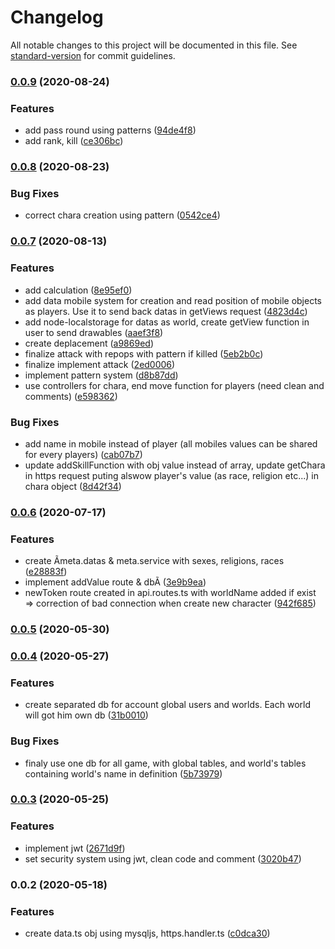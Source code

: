 # Changelog

All notable changes to this project will be documented in this file. See [standard-version](https://github.com/conventional-changelog/standard-version) for commit guidelines.

### [0.0.9](https://github.com/Math1987/enigmabackend/compare/v0.0.8...v0.0.9) (2020-08-24)


### Features

* add pass round using patterns ([94de4f8](https://github.com/Math1987/enigmabackend/commit/94de4f8e0d4e6e89cb379729915bd87ce10baa6d))
* add rank, kill ([ce306bc](https://github.com/Math1987/enigmabackend/commit/ce306bc5ba6fb5b4cf1f63931c19db60736f63a2))

### [0.0.8](https://github.com/Math1987/enigmabackend/compare/v0.0.7...v0.0.8) (2020-08-23)


### Bug Fixes

* correct chara creation using pattern ([0542ce4](https://github.com/Math1987/enigmabackend/commit/0542ce41d1a041a3b9fd5ccfd00eb8c1bc0974f5))

### [0.0.7](https://github.com/Math1987/enigmabackend/compare/v0.0.6...v0.0.7) (2020-08-13)


### Features

* add calculation ([8e95ef0](https://github.com/Math1987/enigmabackend/commit/8e95ef0a86a4d348c81d197b479cbf4f3dc5b8a2))
* add data mobile system for creation and read position of mobile objects as players. Use it to send back datas in getViews request ([4823d4c](https://github.com/Math1987/enigmabackend/commit/4823d4cb17dadf60bda587b80637efd6fa9b42ae))
* add node-localstorage for datas as world, create getView function in user to send drawables ([aaef3f8](https://github.com/Math1987/enigmabackend/commit/aaef3f8de68f43ce9a53f6d2a32a785f11ecc2b5))
* create deplacement ([a9869ed](https://github.com/Math1987/enigmabackend/commit/a9869edd707781a41aa06b13923ea88fd3d257e5))
* finalize attack with repops with pattern if killed ([5eb2b0c](https://github.com/Math1987/enigmabackend/commit/5eb2b0c29786298946fe0f6e2f342f384e04efd8))
* finalize implement attack ([2ed0006](https://github.com/Math1987/enigmabackend/commit/2ed0006aee84c9751417142bdfb2c95a8e1800c0))
* implement pattern system ([d8b87dd](https://github.com/Math1987/enigmabackend/commit/d8b87dd9e9f89294d1d4d969a13bdf9c961c77bc))
* use controllers for chara, end move function for players (need clean and comments) ([e598362](https://github.com/Math1987/enigmabackend/commit/e5983627876603f360b4dabf0aae48ee609c4582))


### Bug Fixes

* add name in mobile instead of player (all mobiles values can be shared for every players) ([cab07b7](https://github.com/Math1987/enigmabackend/commit/cab07b75fc3c27382405d402d6eab8f2080b6aba))
* update addSkillFunction with obj value instead of array, update getChara in https request puting alswow player's value (as race, religion etc...) in chara object ([8d42f34](https://github.com/Math1987/enigmabackend/commit/8d42f34b47a812717c9a6428e5eff2529ad703e1))

### [0.0.6](https://github.com/Math1987/enigmabackend/compare/v0.0.5...v0.0.6) (2020-07-17)


### Features

* create Ãmeta.datas & meta.service with sexes, religions, races ([e28883f](https://github.com/Math1987/enigmabackend/commit/e28883fd5085b9bac6d7fde4da54a55e123a00df))
* implement addValue route & dbÃ ([3e9b9ea](https://github.com/Math1987/enigmabackend/commit/3e9b9ea53e06d84cd9b56fb63efbe95e99d00f8a))
* newToken route created in api.routes.ts with worldName added if exist => correction of bad connection when create new character ([942f685](https://github.com/Math1987/enigmabackend/commit/942f6853f74d266e2ca7e82c0e23a9cc523fe40a))

### [0.0.5](https://github.com/Math1987/enigmabackend/compare/v0.0.4...v0.0.5) (2020-05-30)

### [0.0.4](https://github.com/Math1987/enigmabackend/compare/v0.0.3...v0.0.4) (2020-05-27)


### Features

* create separated db for account global users and worlds. Each world will got him own db ([31b0010](https://github.com/Math1987/enigmabackend/commit/31b001094b3fbb716eacfefba37b7114c4bfe737))


### Bug Fixes

* finaly use one db for all game, with global tables, and world's tables containing world's name in definition ([5b73979](https://github.com/Math1987/enigmabackend/commit/5b73979d7f92b6848c6c6b874beee14a1cd638bf))

### [0.0.3](https://github.com/Math1987/enigmabackend/compare/v0.0.2...v0.0.3) (2020-05-25)


### Features

* implement jwt ([2671d9f](https://github.com/Math1987/enigmabackend/commit/2671d9fecfc5e322d24aa62afd12697e2a223193))
* set security system using jwt, clean code and comment ([3020b47](https://github.com/Math1987/enigmabackend/commit/3020b47e9034abf239d993f0acb72ab347da7f85))

### 0.0.2 (2020-05-18)


### Features

* create data.ts obj using mysqljs, https.handler.ts ([c0dca30](https://github.com/Math1987/enigmabackend/commit/c0dca30af018981baabd9289846c4db7d736c313))
